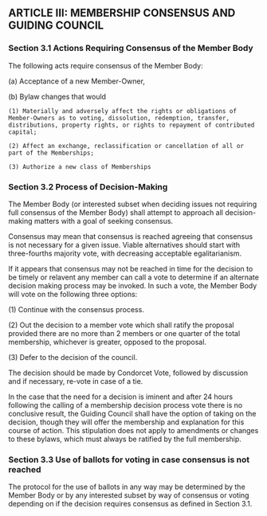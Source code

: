 ## ARTICLE III:  MEMBERSHIP CONSENSUS AND GUIDING COUNCIL

### Section 3.1  Actions Requiring Consensus of the Member Body

The following acts require consensus of the Member Body:

(a)	Acceptance of a new Member-Owner,

(b)	Bylaw changes that would

	(1)	Materially and adversely affect the rights or obligations of Member-Owners as to voting, dissolution, redemption, transfer, distributions, property rights, or rights to repayment of contributed capital;

	(2)	Affect an exchange, reclassification or cancellation of all or part of the Memberships;

	(3)	Authorize a new class of Memberships

### Section 3.2  Process of Decision-Making

The Member Body (or interested subset when deciding issues not requiring full consensus of the Member Body) shall attempt to approach all decision-making matters with a goal of seeking consensus.

Consensus may mean that consensus is reached agreeing that consensus is not necessary for a given issue. Viable alternatives should start with three-fourths majority vote, with decreasing acceptable egalitarianism.

If it appears that consensus may not be reached in time for the decision to be timely or relavent any member can call a vote to determine if an alternate decision making process may be invoked. In such a vote,  the Member Body will vote on the following three options:

(1) Continue with the consensus process.

(2) Out the decision to a member vote which shall ratify the proposal provided there are no more than 2 members or one quarter of the total membership, whichever is greater, opposed to the proposal.

(3) Defer to the decision of the council.

The decision should be made by Condorcet Vote, followed by discussion and if necessary, re-vote in case of a tie.

In the case that the need for a decision is iminent and after 24 hours following the calling of a membership decision process vote there is no conclusive result, the Guiding Council shall have the option of taking on the decision, though they will offer the membership and explanation for this course of action. This stipulation does not apply to amendments or changes to these bylaws, which must always be ratified by the full membership.

### Section 3.3  Use of ballots for voting in case consensus is not reached

The protocol for the use of ballots in any way may be determined by the Member Body or by any interested subset by way of consensus or voting depending on if the decision requires consensus as defined in Section 3.1.
